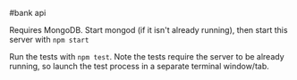 #bank api

Requires MongoDB. Start mongod (if it isn't already running), then start this server with `npm start`

Run the tests with `npm test`. Note the tests require the server to be already running, so launch the test process in a separate terminal window/tab.
